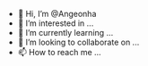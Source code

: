 - 👋 Hi, I’m @Angeonha
- 👀 I’m interested in ...
- 🌱 I’m currently learning ...
- 💞️ I’m looking to collaborate on ...
- 📫 How to reach me ...

<!---
Angeonha/Angeonha is a ✨ special ✨ repository because its `README.md` (this file) appears on your GitHub profile.
You can click the Preview link to take a look at your changes.
--->
